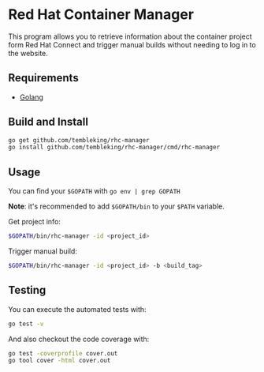 Red Hat Container Manager
=========================

This program allows you to retrieve information about the container project form Red Hat Connect and trigger manual builds without needing to log in to the website.

## Requirements

- [Golang](https://golang.org/)

## Build and Install

```sh
go get github.com/tembleking/rhc-manager
go install github.com/tembleking/rhc-manager/cmd/rhc-manager
```

## Usage

You can find your `$GOPATH` with `go env | grep GOPATH`

**Note**: it's recommended to add `$GOPATH/bin` to your `$PATH` variable.

Get project info: 

```sh
$GOPATH/bin/rhc-manager -id <project_id>
```

Trigger manual build:

```sh
$GOPATH/bin/rhc-manager -id <project_id> -b <build_tag>
```

## Testing

You can execute the automated tests with:

```sh
go test -v
```

And also checkout the code coverage with:

```sh
go test -coverprofile cover.out
go tool cover -html cover.out
```